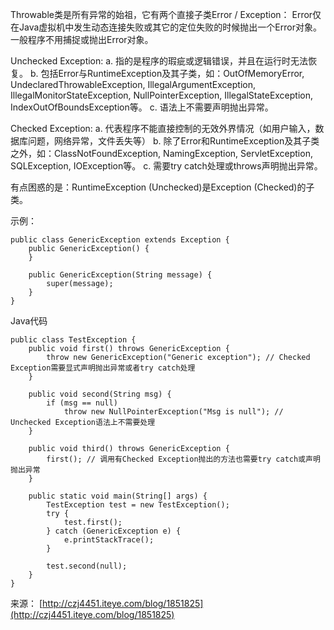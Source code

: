 Throwable类是所有异常的始祖，它有两个直接子类Error / Exception： 
  Error仅在Java虚拟机中发生动态连接失败或其它的定位失败的时候抛出一个Error对象。一般程序不用捕捉或抛出Error对象。 

Unchecked Exception: 
a. 指的是程序的瑕疵或逻辑错误，并且在运行时无法恢复。 
b. 包括Error与RuntimeException及其子类，如：OutOfMemoryError, UndeclaredThrowableException, IllegalArgumentException, IllegalMonitorStateException, NullPointerException, IllegalStateException, IndexOutOfBoundsException等。 
c. 语法上不需要声明抛出异常。 

Checked Exception: 
a. 代表程序不能直接控制的无效外界情况（如用户输入，数据库问题，网络异常，文件丢失等） 
b. 除了Error和RuntimeException及其子类之外，如：ClassNotFoundException, NamingException, ServletException, SQLException, IOException等。 
c. 需要try catch处理或throws声明抛出异常。 

有点困惑的是：RuntimeException (Unchecked)是Exception (Checked)的子类。 

示例： 

```
public class GenericException extends Exception {  
    public GenericException() {  
    }  
  
    public GenericException(String message) {  
        super(message);  
    }  
}  
```

Java代码

```
public class TestException {  
    public void first() throws GenericException {  
        throw new GenericException("Generic exception"); // Checked Exception需要显式声明抛出异常或者try catch处理  
    }  
      
    public void second(String msg) {  
        if (msg == null)  
            throw new NullPointerException("Msg is null"); // Unchecked Exception语法上不需要处理  
    }  
      
    public void third() throws GenericException {  
        first(); // 调用有Checked Exception抛出的方法也需要try catch或声明抛出异常  
    }  
  
    public static void main(String[] args) {  
        TestException test = new TestException();  
        try {  
            test.first();  
        } catch (GenericException e) {  
            e.printStackTrace();  
        }  
          
        test.second(null);  
    }  
}  
```

来源： [http://czj4451.iteye.com/blog/1851825](http://czj4451.iteye.com/blog/1851825)